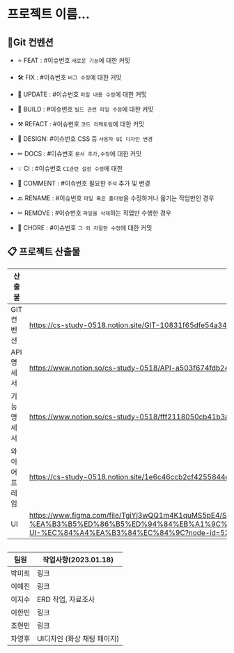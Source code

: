 # 프로젝트 이름...

  

## 📌Git 컨벤션

  

- ⭐ FEAT : #이슈번호 `새로운 기능`에 대한 커밋

- 🛠 FIX : #이슈번호 `버그 수정`에 대한 커밋

- 📝 UPDATE : #이슈번호 `파일 내용 수정`에 대한 커밋

- 🧱 BUILD : #이슈번호 `빌드 관련 파일 수정`에 대한 커밋

- ⚒ REFACT : #이슈번호 `코드 리팩토링`에 대한 커밋

- 🎨 DESIGN: #이슈번호 CSS 등 `사용자 UI 디자인 변경`

- ✏ DOCS : #이슈번호 `문서 추가,수정`에 대한 커밋

- 💡 CI : #이슈번호 `CI관련 설정 수정`에 대한

- 💬 COMMENT : #이슈번호 필요한 `주석` 추가 및 변경

- 🔙 RENAME : #이슈번호 `파일 혹은 폴더명`을 수정하거나 옮기는 작업만인 경우

- ✂ REMOVE : #이슈번호 `파일을 삭제`하는 작업만 수행한 경우

- 👏 CHORE : #이슈번호 `그 외 자잘한 수정`에 대한 커밋

  

## 📋 프로젝트 산출물

  
| 산출물 | 링크   |
|--|--|
| GIT 컨벤션  | https://cs-study-0518.notion.site/GIT-10831f65dfe54a34aead883402303b6f |
| API 명세서  | https://www.notion.so/cs-study-0518/API-a503f674fdb24bda81c59c061a53a438 |
| 기능명세서   | https://www.notion.so/cs-study-0518/fff2118050cb41b3a7e912a126972f1c  |
| 와이어프레임   | https://cs-study-0518.notion.site/1e6c46ccb2cf4255844e8e954bd06cf8 |
| UI   | https://www.figma.com/file/TgiYj3wQQ1m4K1quMS5pE4/SSAFY-A408%ED%8C%80-%EA%B3%B5%ED%86%B5%ED%94%84%EB%A1%9C%EC%A0%9D%ED%8A%B8(%EC%9B%B9%EA%B8%B0%EC%88%A0)-UI-%EC%84%A4%EA%B3%84%EC%84%9C?node-id=52%3A364&t=H7rcDXAhVfu6GGXk-0 |  

##  
|   팀원    |  작업사항(2023.01.18)  |
|--|--|
|   박미희    |  링크  |
|   이예진    |  링크  |
|   이지수    |  ERD 작업, 자료조사  |
|   이한빈    |  링크  |
|   조현민    |  링크  |
|   차영후    |  UI디자인 (화상 채팅 페이지)  |
